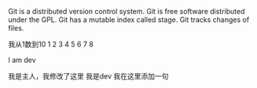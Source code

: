 Git is a distributed version control system.
Git is free software distributed under the GPL.
Git has a mutable index called stage.
Git tracks changes of files.

我从1数到10
1 2 3 4 5 6 7 8

I am dev

我是主人，我修改了这里
我是dev 我在这里添加一句
